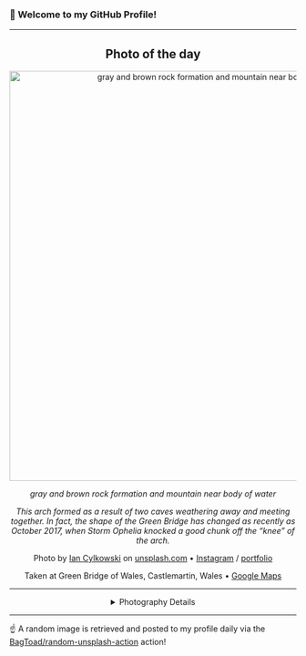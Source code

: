 ### 👋 Welcome to my GitHub Profile!

----
<div align="center">

## Photo of the day
  
  <a href="https://unsplash.com/photos/gray-and-brown-rock-formation-and-mountain-near-body-of-water-zfLVcDeDKes"><img width="720" src="https://images.unsplash.com/photo-1544738502-849ab3c63e50?crop=entropy&cs=tinysrgb&fit=max&fm=jpg&ixid=M3w1OTQ0OTd8MHwxfHJhbmRvbXx8fHx8fHx8fDE3MjA0MTg5MDF8&ixlib=rb-4.0.3&q=80&w=1080" alt="gray and brown rock formation and mountain near body of water"></a>
  
  <em>gray and brown rock formation and mountain near body of water</em>
  
  <em>This arch formed as a result of two caves weathering away and meeting together. In fact, the shape of the Green Bridge has changed as recently as October 2017, when Storm Ophelia knocked a good chunk off the “knee” of the arch.</em>

  Photo by [Ian Cylkowski](https://www.iancylkowski.com) on [unsplash.com](https://unsplash.com/) • [Instagram](https://instagram.com/iancylkowskiphotography) / [portfolio](https://www.iancylkowski.com)
  
  Taken at Green Bridge of Wales, Castlemartin, Wales • [Google Maps](https://www.google.com/maps/search/?api=1&query=51.610488,-4.999835)
  
  ---
  
<details>
<summary>Photography Details</summary>
  
| Parameter     | Value |
| ------------- | ----- |
| Camera Model  | dp0 Quattro |
| Exposure Time | null |
| Aperture      | 11 |
| Focal Length  | 14 |
| ISO           | 100 |
| Location      | Green Bridge of Wales, Castlemartin, Wales (Wales) |
| Coordinates   | Latitude 51.610488, Longitude -4.999835 |

</details>

</div>

----

☝️ A random image is retrieved and posted to my profile daily via the [BagToad/random-unsplash-action](https://github.com/BagToad/random-unsplash-action) action!
